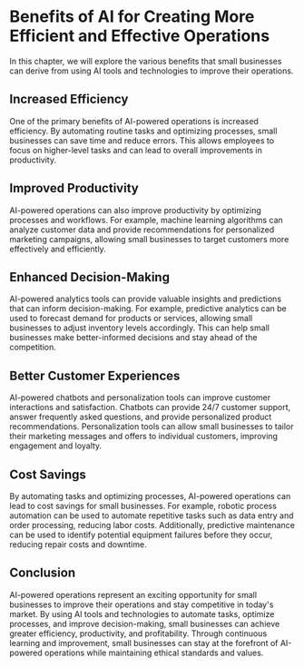 Benefits of AI for Creating More Efficient and Effective Operations
=============================================================================================================================

In this chapter, we will explore the various benefits that small businesses can derive from using AI tools and technologies to improve their operations.

Increased Efficiency
--------------------

One of the primary benefits of AI-powered operations is increased efficiency. By automating routine tasks and optimizing processes, small businesses can save time and reduce errors. This allows employees to focus on higher-level tasks and can lead to overall improvements in productivity.

Improved Productivity
---------------------

AI-powered operations can also improve productivity by optimizing processes and workflows. For example, machine learning algorithms can analyze customer data and provide recommendations for personalized marketing campaigns, allowing small businesses to target customers more effectively and efficiently.

Enhanced Decision-Making
------------------------

AI-powered analytics tools can provide valuable insights and predictions that can inform decision-making. For example, predictive analytics can be used to forecast demand for products or services, allowing small businesses to adjust inventory levels accordingly. This can help small businesses make better-informed decisions and stay ahead of the competition.

Better Customer Experiences
---------------------------

AI-powered chatbots and personalization tools can improve customer interactions and satisfaction. Chatbots can provide 24/7 customer support, answer frequently asked questions, and provide personalized product recommendations. Personalization tools can allow small businesses to tailor their marketing messages and offers to individual customers, improving engagement and loyalty.

Cost Savings
------------

By automating tasks and optimizing processes, AI-powered operations can lead to cost savings for small businesses. For example, robotic process automation can be used to automate repetitive tasks such as data entry and order processing, reducing labor costs. Additionally, predictive maintenance can be used to identify potential equipment failures before they occur, reducing repair costs and downtime.

Conclusion
----------

AI-powered operations represent an exciting opportunity for small businesses to improve their operations and stay competitive in today's market. By using AI tools and technologies to automate tasks, optimize processes, and improve decision-making, small businesses can achieve greater efficiency, productivity, and profitability. Through continuous learning and improvement, small businesses can stay at the forefront of AI-powered operations while maintaining ethical standards and values.
